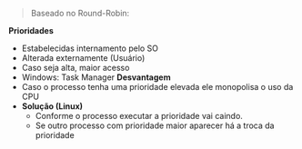 > Baseado no Round-Robin: 

**Prioridades**
- Estabelecidas internamento pelo SO
- Alterada externamente (Usuário)
- Caso seja alta, maior acesso
- Windows: Task Manager
**Desvantagem**
- Caso o processo tenha uma prioridade elevada ele monopolisa o uso da CPU
- **Solução (Linux)**
	- Conforme o processo executar a prioridade vai caindo.
	- Se outro processo com prioridade maior aparecer há a troca da prioridade